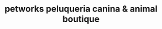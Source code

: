 ---
title: "petworks peluqueria canina & animal boutique"
url: /madrid/petworks-peluqueria-canina-y-animal-boutique/
shop: peluquería canina
---